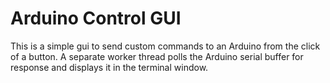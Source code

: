# Arduino Control GUI

This is a simple gui to send custom commands to an Arduino from the click of a button. A separate worker thread polls the Arduino serial buffer for response and displays it in the terminal window.
